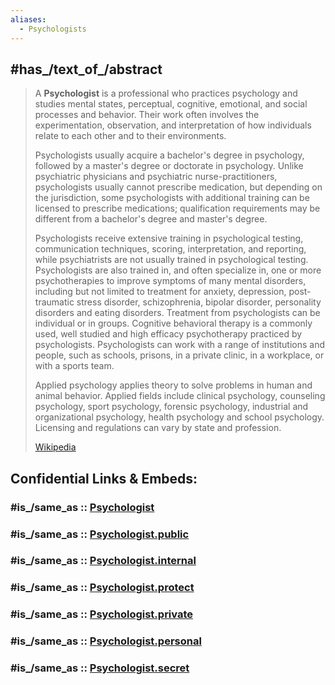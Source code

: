 ```yaml
---
aliases:
  - Psychologists
---
```


## #has_/text_of_/abstract 

> A **Psychologist** is a professional who practices psychology and studies mental states, perceptual, cognitive, emotional, and social processes and behavior. Their work often involves the experimentation, observation, and interpretation of how individuals relate to each other and to their environments.
>
> Psychologists usually acquire a bachelor's degree in psychology, followed by a master's degree or doctorate in psychology. Unlike psychiatric physicians and psychiatric nurse-practitioners, psychologists usually cannot prescribe medication, but depending on the jurisdiction, some psychologists with additional training can be licensed to prescribe medications; qualification requirements may be different from a bachelor's degree and master's degree.
>
> Psychologists receive extensive training in psychological testing, communication techniques, scoring, interpretation, and reporting, while psychiatrists are not usually trained in psychological testing. Psychologists are also trained in, and often specialize in, one or more psychotherapies to improve symptoms of many mental disorders, including but not limited to treatment for anxiety, depression, post-traumatic stress disorder, schizophrenia, bipolar disorder, personality disorders and eating disorders. Treatment from psychologists can be individual or in groups. Cognitive behavioral therapy is a commonly used, well studied and high efficacy psychotherapy practiced by psychologists. Psychologists can work with a range of institutions and people, such as schools, prisons, in a private clinic, in a workplace, or with a sports team.
>
> Applied psychology applies theory to solve problems in human and animal behavior. Applied fields include clinical psychology, counseling psychology, sport psychology, forensic psychology, industrial and organizational psychology, health psychology and school psychology. Licensing and regulations can vary by state and profession.
>
> [Wikipedia](https://en.wikipedia.org/wiki/Psychologist) 


## Confidential Links & Embeds: 

### #is_/same_as :: [Psychologist](/_Standards/bio/People/Psychologist.md) 

### #is_/same_as :: [Psychologist.public](/_public/bio/People/Psychologist.public.md) 

### #is_/same_as :: [Psychologist.internal](/_internal/bio/People/Psychologist.internal.md) 

### #is_/same_as :: [Psychologist.protect](/_protect/bio/People/Psychologist.protect.md) 

### #is_/same_as :: [Psychologist.private](/_private/bio/People/Psychologist.private.md) 

### #is_/same_as :: [Psychologist.personal](/_personal/bio/People/Psychologist.personal.md) 

### #is_/same_as :: [Psychologist.secret](/_secret/bio/People/Psychologist.secret.md)

